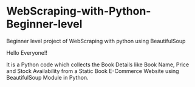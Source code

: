 # WebScraping-with-Python-Beginner-level
Beginner level project of WebScraping with python using BeautifulSoup

Hello  Everyone!!

It is a Python code which collects the Book Details like Book Name, Price and Stock Availability from a Static Book E-Commerce Website using BeautifulSoup Module in Python.
